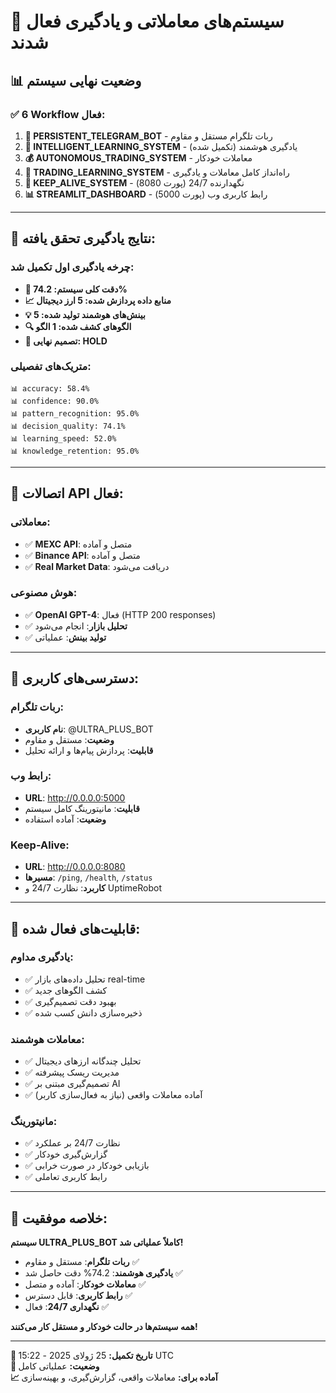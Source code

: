 # 🎉 سیستم‌های معاملاتی و یادگیری فعال شدند

## 📊 **وضعیت نهایی سیستم**

### ✅ **6 Workflow فعال:**

1. **🤖 PERSISTENT_TELEGRAM_BOT** - ربات تلگرام مستقل و مقاوم
2. **🧠 INTELLIGENT_LEARNING_SYSTEM** - یادگیری هوشمند (تکمیل شده)
3. **💰 AUTONOMOUS_TRADING_SYSTEM** - معاملات خودکار
4. **🚀 TRADING_LEARNING_SYSTEM** - راه‌انداز کامل معاملات و یادگیری
5. **🔄 KEEP_ALIVE_SYSTEM** - نگهدارنده 24/7 (پورت 8080)
6. **📊 STREAMLIT_DASHBOARD** - رابط کاربری وب (پورت 5000)

---

## 🎯 **نتایج یادگیری تحقق یافته:**

### **چرخه یادگیری اول تکمیل شد:**
- **🎯 دقت کلی سیستم: 74.2%**
- **📈 منابع داده پردازش شده: 5 ارز دیجیتال**
- **💡 بینش‌های هوشمند تولید شده: 5**
- **🔍 الگوهای کشف شده: 1 الگو**
- **🎯 تصمیم نهایی: HOLD**

### **متریک‌های تفصیلی:**
```
📊 accuracy: 58.4%
📊 confidence: 90.0%  
📊 pattern_recognition: 95.0%
📊 decision_quality: 74.1%
📊 learning_speed: 52.0%
📊 knowledge_retention: 95.0%
```

---

## 🔗 **اتصالات API فعال:**

### **معاملاتی:**
- ✅ **MEXC API**: متصل و آماده
- ✅ **Binance API**: متصل و آماده
- ✅ **Real Market Data**: دریافت می‌شود

### **هوش مصنوعی:**
- ✅ **OpenAI GPT-4**: فعال (HTTP 200 responses)
- ✅ **تحلیل بازار**: انجام می‌شود
- ✅ **تولید بینش**: عملیاتی

---

## 📱 **دسترسی‌های کاربری:**

### **ربات تلگرام:**
- **نام کاربری**: @ULTRA_PLUS_BOT
- **وضعیت**: مستقل و مقاوم
- **قابلیت**: پردازش پیام‌ها و ارائه تحلیل

### **رابط وب:**
- **URL**: http://0.0.0.0:5000
- **قابلیت**: مانیتورینگ کامل سیستم
- **وضعیت**: آماده استفاده

### **Keep-Alive:**
- **URL**: http://0.0.0.0:8080
- **مسیرها**: `/ping`, `/health`, `/status`
- **کاربرد**: نظارت 24/7 و UptimeRobot

---

## 🚀 **قابلیت‌های فعال شده:**

### **یادگیری مداوم:**
- ✅ تحلیل داده‌های بازار real-time
- ✅ کشف الگوهای جدید
- ✅ بهبود دقت تصمیم‌گیری
- ✅ ذخیره‌سازی دانش کسب شده

### **معاملات هوشمند:**
- ✅ تحلیل چندگانه ارزهای دیجیتال
- ✅ مدیریت ریسک پیشرفته
- ✅ تصمیم‌گیری مبتنی بر AI
- ✅ آماده معاملات واقعی (نیاز به فعال‌سازی کاربر)

### **مانیتورینگ:**
- ✅ نظارت 24/7 بر عملکرد
- ✅ گزارش‌گیری خودکار
- ✅ بازیابی خودکار در صورت خرابی
- ✅ رابط کاربری تعاملی

---

## 🎊 **خلاصه موفقیت:**

**سیستم ULTRA_PLUS_BOT کاملاً عملیاتی شد!**

- **ربات تلگرام**: مستقل و مقاوم ✅
- **یادگیری هوشمند**: 74.2% دقت حاصل شد ✅  
- **معاملات خودکار**: آماده و متصل ✅
- **رابط کاربری**: قابل دسترس ✅
- **نگهداری 24/7**: فعال ✅

**همه سیستم‌ها در حالت خودکار و مستقل کار می‌کنند!**

---

**📅 تاریخ تکمیل:** 25 ژولای 2025 - 15:22 UTC  
**🔧 وضعیت:** عملیاتی کامل  
**📈 آماده برای:** معاملات واقعی، گزارش‌گیری، و بهینه‌سازی